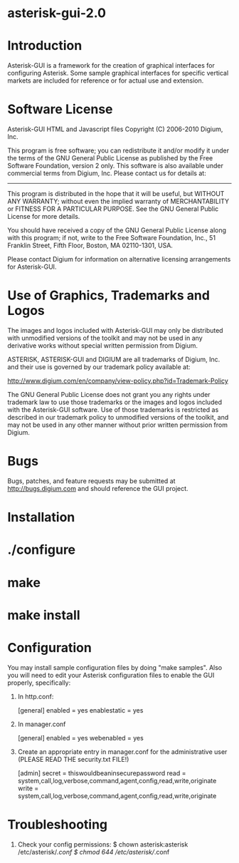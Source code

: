 # asterisk-gui-2.0

Introduction
======================
Asterisk-GUI is a framework for the creation of graphical interfaces for
configuring Asterisk.  Some sample graphical interfaces for specific vertical
markets are included for reference or for actual use and extension. 

Software License
================
Asterisk-GUI HTML and Javascript files
Copyright (C) 2006-2010 Digium, Inc.

This program is free software; you can redistribute it and/or
modify it under the terms of the GNU General Public License
as published by the Free Software Foundation, version 2 only.  This
software is also available under commercial terms from Digium, Inc.
Please contact us for details at:
____________________________________________________________

This program is distributed in the hope that it will be useful,
but WITHOUT ANY WARRANTY; without even the implied warranty of
MERCHANTABILITY or FITNESS FOR A PARTICULAR PURPOSE.  See the
GNU General Public License for more details.

You should have received a copy of the GNU General Public License
along with this program; if not, write to the Free Software
Foundation, Inc., 51 Franklin Street, Fifth Floor, Boston, MA
02110-1301, USA.

Please contact Digium for information on alternative licensing 
arrangements for Asterisk-GUI.

Use of Graphics, Trademarks and Logos
=====================================
The images and logos included with Asterisk-GUI may only be distributed with
unmodified versions of the toolkit and may not be used in any derivative works
without special written permission from Digium.  

ASTERISK, ASTERISK-GUI and DIGIUM are all trademarks of Digium, Inc. and
their use is governed by our trademark policy available at:

http://www.digium.com/en/company/view-policy.php?id=Trademark-Policy

The GNU General Public License does not grant you any rights under
trademark law to use those trademarks or the images and logos included
with the Asterisk-GUI software.  Use of those trademarks is restricted
as described in our trademark policy to unmodified versions of the
toolkit, and may not be used in any other manner without prior written
permission from Digium.

Bugs
====
Bugs, patches, and feature requests may be submitted at http://bugs.digium.com
and should reference the GUI project.

Installation
============

# ./configure
# make
# make install

Configuration
=============
You may install sample configuration files by doing "make samples".  Also you 
will need to edit your Asterisk configuration files to enable the GUI properly,
specifically:

1) In http.conf:

	[general]
	enabled = yes
	enablestatic = yes
	
2) In manager.conf

	[general]
	enabled = yes
	webenabled = yes
	
3) Create an appropriate entry in manager.conf for the administrative user
(PLEASE READ THE security.txt FILE!)

    [admin]
    secret = thiswouldbeaninsecurepassword
    read = system,call,log,verbose,command,agent,config,read,write,originate
    write = system,call,log,verbose,command,agent,config,read,write,originate

Troubleshooting
===============
1) Check your config permissions:
	$ chown asterisk:asterisk /etc/asterisk/*.conf
$ chmod 644 /etc/asterisk/*.conf
